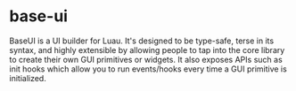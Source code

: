 # base-ui

BaseUI is a UI builder for Luau. It's designed to be type-safe, terse in its
syntax, and highly extensible by allowing people to tap into the core library
to create their own GUI primitives or widgets. It also exposes APIs such as
init hooks which allow you to run events/hooks every time a GUI primitive is
initialized.
